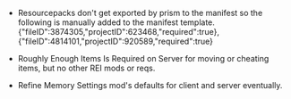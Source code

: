* Resourcepacks don't get exported by prism to the manifest so the following is manually added to the manifest template.
	{"fileID":3874305,"projectID":623468,"required":true},{"fileID":4814101,"projectID":920589,"required":true}

* Roughly Enough Items Is Required on Server for moving or cheating items, but no other REI mods or reqs.

* Refine Memory Settings mod's defaults for client and server eventually.